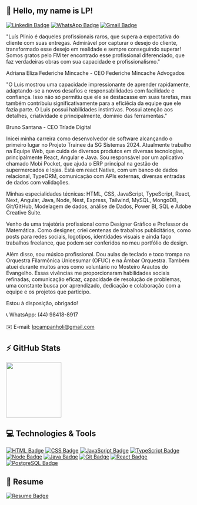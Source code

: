 ## 👋 Hello, my name is LP!
[![Linkedin Badge](https://img.shields.io/badge/-LinkedIn-0075b4?style=for-the-badge&logo=Linkedin&logoColor=white)](https://www.linkedin.com/in/lu%C3%ADs-campanholi/)
[![WhatsApp Badge](https://img.shields.io/badge/-WhatsApp-25D366?style=for-the-badge&logo=whatsapp&logoColor=white)](https://wa.me/5544984188917)
[![Gmail Badge](https://img.shields.io/badge/-Gmail-f1493c?style=for-the-badge&logo=gmail&logoColor=white)](mailto:lpcampanholi@gmail.com)

"Luís Plinio é daqueles profissionais raros, que supera a expectativa do cliente com suas entregas. Admirável por capturar o desejo do cliente, transformado esse desejo em realidade e sempre conseguindo superar! Somos gratos pelo FM ter encontrado esse profissional diferenciado, que faz verdadeiras obras com sua capacidade e profissionalismo."

Adriana Eliza Federiche Mincache - CEO Federiche Mincache Advogados

"O Luís mostrou uma capacidade impressionante de aprender rapidamente, adaptando-se a novos desafios e responsabilidades com facilidade e confiança. Isso não só permitiu que ele se destacasse em suas tarefas, mas também contribuiu significativamente para a eficiêcia da equipe que ele fazia parte. O Luis possui habilidades instintivas. Possui atenção aos detalhes, criatividade e principalmente, domínio das ferramentas."

Bruno Santana - CEO Tríade Digital

Inicei minha carreira como desenvolvedor de software alcançando o primeiro lugar no Projeto Trainee da SG Sistemas 2024. Atualmente trabalho na Equipe Web, que cuida de diversos produtos em diversas tecnologias, principalmente React, Angular e Java. Sou responsável por um aplicativo chamado Mobi Pocket, que ajuda o ERP principal na gestão de supermercados e lojas. Está em react Native, com um banco de dados relacional, TypeORM, comunicação com APIs externas, diversas entradas de dados com validações.

Minhas especialidades técnicas: HTML, CSS, JavaScript, TypeScript, React, Next, Angular, Java, Node, Nest, Express, Tailwind, MySQL, MongoDB, Git/GitHub, Modelagem de dados, análise de Dados, Power BI, SQL e Adobe Creative Suite.

Venho de uma trajetória profissional como Designer Gráfico e Professor de Matemática. Como designer, criei centenas de trabalhos publicitários, como posts para redes sociais, logotipos, identidades visuais e ainda faço trabalhos freelance, que podem ser conferidos no meu portfólio de design.

Além disso, sou músico profissional. Dou aulas de teclado e toco trompa na Orquestra Filarmônica Unicesumar (OFUC) e na Âmbar Orquestra. Também atuei durante muitos anos como voluntário no Mosteiro Arautos do Evangelho. Essas vivências me proporcionaram habilidades sociais refinadas, comunicação eficaz, capacidade de resolução de problemas, uma constante busca por aprendizado, dedicação e colaboração com a equipe e os projetos que participo.

Estou à disposição, obrigado!

📞 WhatsApp: (44) 98418-8917

✉️ E-mail: lpcampanholi@gmail.com

## ⚡ GitHub Stats
<div>
  <img height="150em" src="https://github-readme-stats.vercel.app/api/top-langs/?username=lpcampanholi&layout=compact&hide_border=true&theme=tokyonight">
</div>

## 💻 Technologies & Tools
[![HTML Badge](https://img.shields.io/badge/-HTML-212121?style=for-the-badge&logo=html5&logoColor=e4552d)](#)
[![CSS Badge](https://img.shields.io/badge/-CSS-212121?style=for-the-badge&logo=css3&logoColor=1c76b8)](#)
[![JavaScript Badge](https://img.shields.io/badge/-JavaScript-212121?style=for-the-badge&logo=javascript&logoColor=fbe123)](#)
[![TypeScript Badge](https://img.shields.io/badge/-TypeScript-212121?style=for-the-badge&logo=typescript&logoColor=377cc8)](#)
[![Node Badge](https://img.shields.io/badge/-Node.js-212121?style=for-the-badge&logo=node.js&logoColor=339933)](#)
[![Java Badge](https://img.shields.io/badge/-Java-212121?style=for-the-badge&logo=openjdk&logoColor=007396)](#)
[![Git Badge](https://img.shields.io/badge/-Git-212121?style=for-the-badge&logo=git&logoColor=f05539)](#)
[![React Badge](https://img.shields.io/badge/-React-212121?style=for-the-badge&logo=react&logoColor=08d9ff)](#)
[![PostgreSQL Badge](https://img.shields.io/badge/-PostgreSQL-212121?style=for-the-badge&logo=postgresql&logoColor=376695)](#)

## 📃 Resume
[![Resume Badge](https://img.shields.io/badge/-Resume-212121?style=for-the-badge)](https://lpcampanholi.github.io/meu-curriculo-impresso/)

<!---
lpcampanholi/lpcampanholi is a ✨ special ✨ repository because its `README.md` (this file) appears on your GitHub profile.
You can click the Preview link to take a look at your changes.
--->
